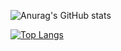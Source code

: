 ![Anurag's GitHub stats](https://github-readme-stats.vercel.app/api?username=anti-duhring&show_icons=true&theme=tokyonight&count_private=true)    

[![Top Langs](https://github-readme-stats.vercel.app/api/top-langs/?username=anti-duhring&layout=compact&theme=tokyonight&count_private=true&langs_count=6)](https://github.com/anuraghazra/github-readme-stats)
